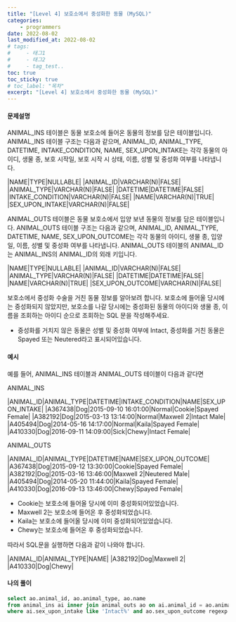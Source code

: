```yaml
---
title: "[Level 4] 보호소에서 중성화한 동물 (MySQL)"
categories: 
    - programmers
date: 2022-08-02
last_modified_at: 2022-08-02
# tags:
#     - 태그1
#     - 태그2
#     - tag_test..
toc: true
toc_sticky: true
# toc_label: "목차"
excerpt: "[Level 4] 보호소에서 중성화한 동물 (MySQL)"
---
```

#### **문제설명**
ANIMAL_INS 테이블은 동물 보호소에 들어온 동물의 정보를 담은 테이블입니다. ANIMAL_INS 테이블 구조는 다음과 같으며, ANIMAL_ID, ANIMAL_TYPE, DATETIME, INTAKE_CONDITION, NAME, SEX_UPON_INTAKE는 각각 동물의 아이디, 생물 종, 보호 시작일, 보호 시작 시 상태, 이름, 성별 및 중성화 여부를 나타냅니다.

|NAME|TYPE|NULLABLE|
|ANIMAL_ID|VARCHAR(N)|FALSE|
|ANIMAL_TYPE|VARCHAR(N)|FALSE|
|DATETIME|DATETIME|FALSE|
|INTAKE_CONDITION|VARCHAR(N)|FALSE|
|NAME|VARCHAR(N)|TRUE|
|SEX_UPON_INTAKE|VARCHAR(N)|FALSE|

ANIMAL_OUTS 테이블은 동물 보호소에서 입양 보낸 동물의 정보를 담은 테이블입니다. ANIMAL_OUTS 테이블 구조는 다음과 같으며, ANIMAL_ID, ANIMAL_TYPE, DATETIME, NAME, SEX_UPON_OUTCOME는 각각 동물의 아이디, 생물 종, 입양일, 이름, 성별 및 중성화 여부를 나타냅니다. ANIMAL_OUTS 테이블의 ANIMAL_ID는 ANIMAL_INS의 ANIMAL_ID의 외래 키입니다.

|NAME|TYPE|NULLABLE|
|ANIMAL_ID|VARCHAR(N)|FALSE|
|ANIMAL_TYPE|VARCHAR(N)|FALSE|
|DATETIME|DATETIME|FALSE|
|NAME|VARCHAR(N)|TRUE|
|SEX_UPON_OUTCOME|VARCHAR(N)|FALSE|

보호소에서 중성화 수술을 거친 동물 정보를 알아보려 합니다. 보호소에 들어올 당시에는 중성화되지 않았지만, 보호소를 나갈 당시에는 중성화된 동물의 아이디와 생물 종, 이름을 조회하는 아이디 순으로 조회하는 SQL 문을 작성해주세요.

- 중성화를 거치지 않은 동물은 성별 및 중성화 여부에 Intact, 중성화를 거친 동물은 Spayed 또는 Neutered라고 표시되어있습니다. 

#### **예시**

예를 들어, ANIMAL_INS 테이블과 ANIMAL_OUTS 테이블이 다음과 같다면

ANIMAL_INS

|ANIMAL_ID|ANIMAL_TYPE|DATETIME|INTAKE_CONDITION|NAME|SEX_UPON_INTAKE|
|A367438|Dog|2015-09-10 16:01:00|Normal|Cookie|Spayed Female|
|A382192|Dog|2015-03-13 13:14:00|Normal|Maxwell 2|Intact Male|
|A405494|Dog|2014-05-16 14:17:00|Normal|Kaila|Spayed Female|
|A410330|Dog|2016-09-11 14:09:00|Sick|Chewy|Intact Female|

ANIMAL_OUTS

|ANIMAL_ID|ANIMAL_TYPE|DATETIME|NAME|SEX_UPON_OUTCOME|
|A367438|Dog|2015-09-12 13:30:00|Cookie|Spayed Female|
|A382192|Dog|2015-03-16 13:46:00|Maxwell 2|Neutered Male|
|A405494|Dog|2014-05-20 11:44:00|Kaila|Spayed Female|
|A410330|Dog|2016-09-13 13:46:00|Chewy|Spayed Female|

- Cookie는 보호소에 들어올 당시에 이미 중성화되어있었습니다.
- Maxwell 2는 보호소에 들어온 후 중성화되었습니다.
- Kaila는 보호소에 들어올 당시에 이미 중성화되어있었습니다.
- Chewy는 보호소에 들어온 후 중성화되었습니다.

따라서 SQL문을 실행하면 다음과 같이 나와야 합니다.

|ANIMAL_ID|ANIMAL_TYPE|NAME|
|A382192|Dog|Maxwell 2|
|A410330|Dog|Chewy|

#### **나의 풀이**
```sql
select ao.animal_id, ao.animal_type, ao.name
from animal_ins ai inner join animal_outs ao on ai.animal_id = ao.animal_id
where ai.sex_upon_intake like 'Intact%' and ao.sex_upon_outcome regexp '^Spayed|^Neutered'
```